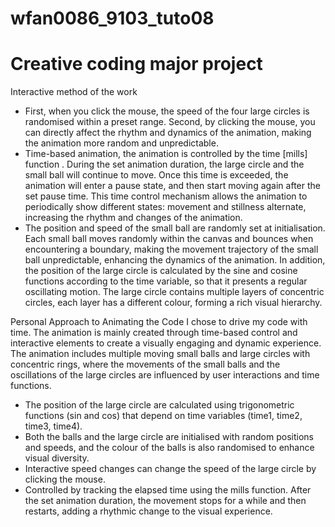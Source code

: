 # wfan0086_9103_tuto08

# Creative coding major project 

Interactive method of the work
* First, when you click the mouse, the speed of the four large circles is randomised within a preset range. Second, by clicking the mouse, you can directly affect the rhythm and dynamics of the animation, making the animation more random and unpredictable.
* Time-based animation, the animation is controlled by the time [mills] function . During the set animation duration, the large circle and the small ball will continue to move. Once this time is exceeded, the animation will enter a pause state, and then start moving again after the set pause time. This time control mechanism allows the animation to periodically show different states: movement and stillness alternate, increasing the rhythm and changes of the animation.
* The position and speed of the small ball are randomly set at initialisation. Each small ball moves randomly within the canvas and bounces when encountering a boundary, making the movement trajectory of the small ball unpredictable, enhancing the dynamics of the animation. In addition, the position of the large circle is calculated by the sine and cosine functions according to the time variable, so that it presents a regular oscillating motion. The large circle contains multiple layers of concentric circles, each layer has a different colour, forming a rich visual hierarchy.

Personal Approach to Animating the Code
I chose to drive my code with time. The animation is mainly created through time-based control and interactive elements to create a visually engaging and dynamic experience. The animation includes multiple moving small balls and large circles with concentric rings, where the movements of the small balls and the oscillations of the large circles are influenced by user interactions and time functions.
* The position of the large circle are calculated using trigonometric functions (sin and cos) that depend on time variables (time1, time2, time3, time4).
* Both the balls and the large circle are initialised with random positions and speeds, and the colour of the balls is also randomised to enhance visual diversity.
* Interactive speed changes can change the speed of the large circle by clicking the mouse.
* Controlled by tracking the elapsed time using the mills function. After the set animation duration, the movement stops for a while and then restarts, adding a rhythmic change to the visual experience.
